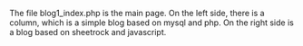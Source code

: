 The file blog1_index.php is the main page. On the left side, there is a column, which is  a simple blog based on mysql and php. On the right side is a blog based on sheetrock and javascript.
